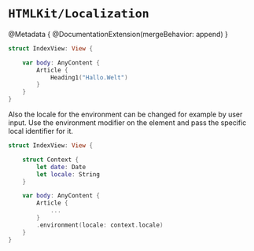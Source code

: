 # ``HTMLKit/Localization``

@Metadata {
    @DocumentationExtension(mergeBehavior: append)
}

```swift
struct IndexView: View {

    var body: AnyContent {
        Article {
            Heading1("Hallo.Welt")
        }
    }
}
```

Also the locale for the environment can be changed for example by user input. Use the environment modifier on the element and pass the specific local identifier for it.

```swift
struct IndexView: View {

    struct Context {
        let date: Date
        let locale: String
    }

    var body: AnyContent {
        Article {
            ...
        }
        .environment(locale: context.locale)
    }
}
